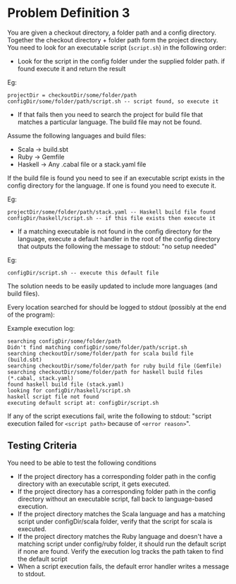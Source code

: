 # Problem Definition 3

You are given a checkout directory, a folder path and a config directory. Together the checkout directory + folder path form the project directory. You need to look for an executable script (`script.sh`) in the following order:

- Look for the script in the config folder under the supplied folder path. if found execute it and return the result

Eg:
```
projectDir = checkoutDir/some/folder/path
configDir/some/folder/path/script.sh -- script found, so execute it
```

- If that fails then you need to search the project for build file that matches a particular language. The build file may not be found.

Assume the following languages and build files:
  - Scala   -> build.sbt
  - Ruby    -> Gemfile
  - Haskell -> Any .cabal file or a stack.yaml file

If the build file is found you need to see if an executable script exists in the config directory for the language. If one is found you need to execute it.

Eg:
```
projectDir/some/folder/path/stack.yaml -- Haskell build file found
configDir/haskell/script.sh -- if this file exists then execute it
```

- If a matching executable is not found in the config directory for the language, execute a default handler in the root of the config directory that outputs the following the message to stdout: "no setup needed"

Eg:
```
configDir/script.sh -- execute this default file
```

The solution needs to be easily updated to include more languages (and build files).

Every location searched for should be logged to stdout (possibly at the end of the program):

Example execution log:
```
searching configDir/some/folder/path
Didn't find matching configDir/some/folder/path/script.sh
searching checkoutDir/some/folder/path for scala build file (build.sbt)
searching checkoutDir/some/folder/path for ruby build file (Gemfile)
searching checkoutDir/some/folder/path for haskell build files (*.cabal, stack.yaml)
found haskell build file (stack.yaml)
looking for configDir/haskell/script.sh
haskell script file not found
executing default script at: configDir/script.sh
```

If any of the script executions fail, write the following to stdout: "script execution failed for `<script path>` because of `<error reason>`".

## Testing Criteria

You need to be able to test the following conditions

- If the project directory has a corresponding folder path in the config directory with an executable script, it gets executed.
- If the project directory has a corresponding folder path in the config directory without an executable script, fall back to language-based execution.
- If the project directory matches the Scala language and has a matching script under configDir/scala folder, verify that the script for scala is executed.
- If the project directory matches the Ruby language and doesn't have a matching script under config/ruby folder, it should run the default script if none are found. Verify the execution log tracks the path taken to find the default script
- When a script execution fails, the default error handler writes a message to stdout.
